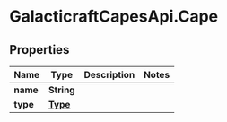 # GalacticraftCapesApi.Cape

## Properties
Name | Type | Description | Notes
------------ | ------------- | ------------- | -------------
**name** | **String** |  | 
**type** | [**Type**](Type.md) |  | 


